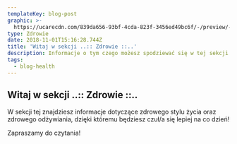 ```yaml
---
templateKey: blog-post
graphic: >-
  https://ucarecdn.com/839da656-93bf-4cda-823f-3456ed49bc6f/-/preview/-/enhance/8/
type: Zdrowie
date: 2018-11-01T15:16:28.744Z
title: 'Witaj w sekcji ..:: Zdrowie ::..'
description: Informacje o tym czego możesz spodziewać się w tej sekcji.
tags:
  - blog-health
---
```

## Witaj w sekcji ..:: Zdrowie ::..

W sekcji tej znajdziesz informacje dotyczące zdrowego stylu życia oraz zdrowego odżywiania, dzięki któremu będziesz czuł/a się lepiej na co dzień!



Zapraszamy do czytania!

##
